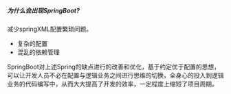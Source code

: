 ##### 为什么会出现SpringBoot?

减少springXML配置繁琐问题。

-  复杂的配置 
-  混乱的依赖管理 

 SpringBoot对上述Spring的缺点进行的改善和优化，基于约定优于配置的思想，可以让开发人员不必在配置与逻辑业务之间进行思维的切换，全身心的投入到逻辑业务的代码编写中，从而大大提高了开发的效率，一定程度上缩短了项目周期。 

##### 